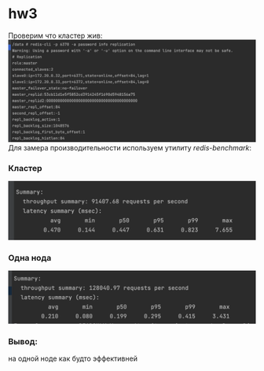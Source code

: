 # hw3
Проверим что кластер жив:
![](images/check-cluster.png)
Для замера производительности используем утилиту _redis-benchmark_:
### Кластер
![](images/benchmark-cluster.png)
### Одна нода
![](images/benchmark-single.png)
### Вывод:
на одной ноде как будто эффективней